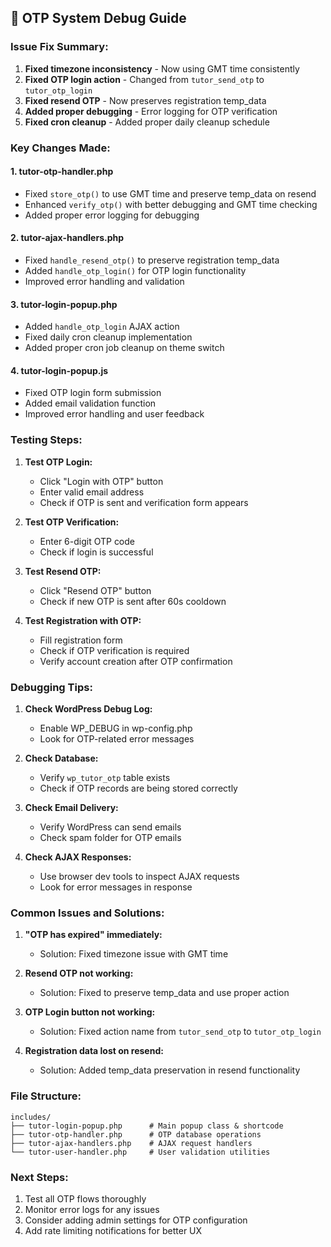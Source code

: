 ## 🔧 OTP System Debug Guide

### Issue Fix Summary:

1. **Fixed timezone inconsistency** - Now using GMT time consistently
2. **Fixed OTP login action** - Changed from `tutor_send_otp` to `tutor_otp_login`
3. **Fixed resend OTP** - Now preserves registration temp_data
4. **Added proper debugging** - Error logging for OTP verification
5. **Fixed cron cleanup** - Added proper daily cleanup schedule

### Key Changes Made:

#### 1. tutor-otp-handler.php

- Fixed `store_otp()` to use GMT time and preserve temp_data on resend
- Enhanced `verify_otp()` with better debugging and GMT time checking
- Added proper error logging for debugging

#### 2. tutor-ajax-handlers.php

- Fixed `handle_resend_otp()` to preserve registration temp_data
- Added `handle_otp_login()` for OTP login functionality
- Improved error handling and validation

#### 3. tutor-login-popup.php

- Added `handle_otp_login` AJAX action
- Fixed daily cron cleanup implementation
- Added proper cron job cleanup on theme switch

#### 4. tutor-login-popup.js

- Fixed OTP login form submission
- Added email validation function
- Improved error handling and user feedback

### Testing Steps:

1. **Test OTP Login:**

   - Click "Login with OTP" button
   - Enter valid email address
   - Check if OTP is sent and verification form appears

2. **Test OTP Verification:**

   - Enter 6-digit OTP code
   - Check if login is successful

3. **Test Resend OTP:**

   - Click "Resend OTP" button
   - Check if new OTP is sent after 60s cooldown

4. **Test Registration with OTP:**
   - Fill registration form
   - Check if OTP verification is required
   - Verify account creation after OTP confirmation

### Debugging Tips:

1. **Check WordPress Debug Log:**

   - Enable WP_DEBUG in wp-config.php
   - Look for OTP-related error messages

2. **Check Database:**

   - Verify `wp_tutor_otp` table exists
   - Check if OTP records are being stored correctly

3. **Check Email Delivery:**

   - Verify WordPress can send emails
   - Check spam folder for OTP emails

4. **Check AJAX Responses:**
   - Use browser dev tools to inspect AJAX requests
   - Look for error messages in response

### Common Issues and Solutions:

1. **"OTP has expired" immediately:**

   - Solution: Fixed timezone issue with GMT time

2. **Resend OTP not working:**

   - Solution: Fixed to preserve temp_data and use proper action

3. **OTP Login button not working:**

   - Solution: Fixed action name from `tutor_send_otp` to `tutor_otp_login`

4. **Registration data lost on resend:**
   - Solution: Added temp_data preservation in resend functionality

### File Structure:

```
includes/
├── tutor-login-popup.php      # Main popup class & shortcode
├── tutor-otp-handler.php      # OTP database operations
├── tutor-ajax-handlers.php    # AJAX request handlers
└── tutor-user-handler.php     # User validation utilities
```

### Next Steps:

1. Test all OTP flows thoroughly
2. Monitor error logs for any issues
3. Consider adding admin settings for OTP configuration
4. Add rate limiting notifications for better UX
